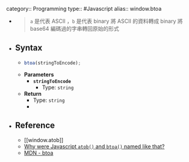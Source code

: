 category:: Programming
type:: #Javascript
alias:: window.btoa

- > `a` 是代表 ASCII ，`b` 是代表 binary
  將 ASCII 的資料轉成 binary
  將 base64 編碼過的字串轉回原始的形式
- ## Syntax
	- ```js
	  btoa(stringToEncode);
	  ```
	- **Parameters**
		- **`stringToEncode`**
			- Type: `string`
	- **Return**
		- Type: `string`
		-
- ## Reference
	- [[window.atob]]
	- [Why were Javascript `atob()` and `btoa()` named like that?](https://stackoverflow.com/questions/33854103/why-were-javascript-atob-and-btoa-named-like-that)
	- [MDN - btoa](https://developer.mozilla.org/en-US/docs/Web/API/btoa)